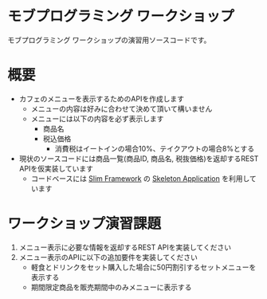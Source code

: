 # モブプログラミング ワークショップ

モブプログラミング ワークショップの演習用ソースコードです。

# 概要

- カフェのメニューを表示するためのAPIを作成します
    - メニューの内容は好みに合わせて決めて頂いて構いません
    - メニューには以下の内容を必ず表示します
        - 商品名
        - 税込価格
            - 消費税はイートインの場合10%、テイクアウトの場合8%とする
- 現状のソースコードには商品一覧(商品ID, 商品名, 税抜価格)を返却するREST APIを仮実装しています
    - コードベースには [Slim Framework](https://www.slimframework.com/) の [Skeleton Application](https://github.com/slimphp/Slim-Skeleton) を利用しています

# ワークショップ演習課題

1. メニュー表示に必要な情報を返却するREST APIを実装してください
2. メニュー表示のAPIに以下の追加要件を実装してください
    - 軽食とドリンクをセット購入した場合に50円割引するセットメニューを表示する
    - 期間限定商品を販売期間中のみメニューに表示する